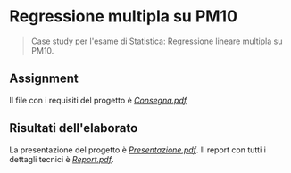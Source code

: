 # Regressione multipla su PM10
> Case study per l'esame di Statistica: Regressione lineare multipla su PM10.

## Assignment
Il file con i requisiti del progetto è [*Consegna.pdf*](Consegna.pdf)

## Risultati dell'elaborato
La presentazione del progetto è [*Presentazione.pdf*](Presentazione.pdf). 
Il report con tutti i dettagli tecnici è [*Report.pdf*](Report.pdf). 
